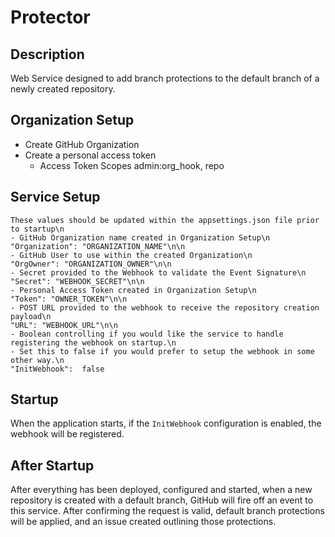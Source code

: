 # Protector

## Description
Web Service designed to add branch protections to the default branch of a newly created repository.

## Organization Setup
* Create GitHub Organization
* Create a personal access token
	* Access Token Scopes admin:org_hook, repo
	
## Service Setup
```
These values should be updated within the appsettings.json file prior to startup\n
- GitHub Organization name created in Organization Setup\n
"Organization": "ORGANIZATION_NAME"\n\n
- GitHub User to use within the created Organization\n
"OrgOwner": "ORGANIZATION_OWNER"\n\n
- Secret provided to the Webhook to validate the Event Signature\n
"Secret": "WEBHOOK_SECRET"\n\n
- Personal Access Token created in Organization Setup\n
"Token": "OWNER_TOKEN"\n\n
- POST URL provided to the webhook to receive the repository creation payload\n
"URL": "WEBHOOK_URL"\n\n
- Boolean controlling if you would like the service to handle registering the webhook on startup.\n
- Set this to false if you would prefer to setup the webhook in some other way.\n
"InitWebhook":  false
```

## Startup
When the application starts, if the `InitWebhook` configuration is enabled, the webhook will be registered.

## After Startup
After everything has been deployed, configured and started, when a new repository is created with a default branch, GitHub will fire off an event to this service. After confirming the request is valid, default branch protections will be applied, and an issue created outlining those protections.